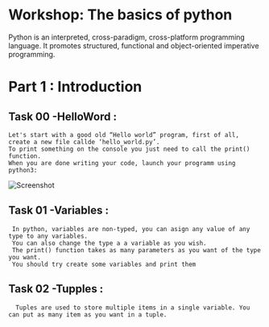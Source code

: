 # Workshop: The basics of python 


Python is an interpreted, cross-paradigm, cross-platform programming language. It promotes structured, functional and object-oriented imperative programming. 


 # Part 1 : Introduction
   ## Task 00 -HelloWord :
    Let's start with a good old “Hello world” program, first of all, create a new file callde ‘hello_world.py’.
    To print something on the console you just need to call the print() function. 
    When you are done writing your code, launch your programm using python3: 
    
   ![Screenshot](image.jpg)

    
   ## Task 01 -Variables :
     In python, variables are non-typed, you can asign any value of any type to any variables.
     You can also change the type a a variable as you wish. 
     The print() function takes as many parameters as you want of the type you want.
     You should try create some variables and print them
   ## Task 02 -Tupples :
      Tuples are used to store multiple items in a single variable. You can put as many item as you want in a tuple. 
      
